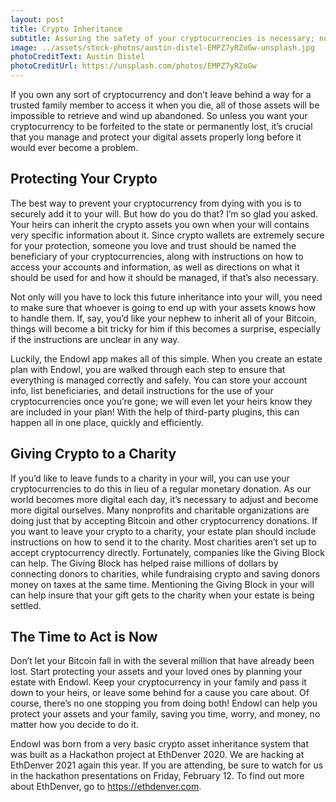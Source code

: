 ```yaml
---
layout: post
title: Crypto Inheritance 
subtitle: Assuring the safety of your cryptocurrencies is necessary; now, it’s easier than ever.
image: ../assets/stock-photos/austin-distel-EMPZ7yRZoGw-unsplash.jpg
photoCreditText: Austin Distel
photoCreditUrl: https://unsplash.com/photos/EMPZ7yRZoGw
---
```

If you own any sort of cryptocurrency and don’t leave behind a way for a trusted family member to access it when you die, all of those assets will be impossible to retrieve and wind up abandoned. So unless you want your cryptocurrency to be forfeited to the state or permanently lost, it’s crucial that you manage and protect your digital assets properly long before it would ever become a problem. 

## Protecting Your Crypto 
The best way to prevent your cryptocurrency from dying with you is to securely add it to your will. But how do you do that? I’m so glad you asked. Your heirs can inherit the crypto assets you own when your will contains very specific information about it. Since crypto wallets are extremely secure for your protection, someone you love and trust should be named the beneficiary of your cryptocurrencies, along with instructions on how to access your accounts and information, as well as directions on what it should be used for and how it should be managed, if that’s also necessary. 

Not only will you have to lock this future inheritance into your will, you need to make sure that whoever is going to end up with your assets knows how to handle them. If, say, you’d like your nephew to inherit all of your Bitcoin, things will become a bit tricky for him if this becomes a surprise, especially if the instructions are unclear in any way. 

Luckily, the Endowl app makes all of this simple. When you create an estate plan with Endowl, you are walked through each step to ensure that everything is managed correctly and safely. You can store your account info, list beneficiaries, and detail instructions for the use of your cryptocurrencies once you’re gone; we will even let your heirs know they are included in your plan! With the help of third-party plugins, this can happen all in one place, quickly and efficiently. 

## Giving Crypto to a Charity
If you’d like to leave funds to a charity in your will, you can use your cryptocurrencies to do this in lieu of a regular monetary donation. As our world becomes more digital each day, it’s necessary to adjust and become more digital ourselves. Many nonprofits and charitable organizations are doing just that by accepting Bitcoin and other cryptocurrency donations. If you want to leave your crypto to a charity, your estate plan should include instructions on how to send it to the charity. Most charities aren’t set up to accept cryptocurrency directly. Fortunately, companies like the Giving Block can help. The Giving Block has helped raise millions of dollars by connecting donors to charities, while fundraising crypto and saving donors money on taxes at the same time. Mentioning the Giving Block in your will can help insure that your gift gets to the charity when your estate is being settled.

## The Time to Act is Now
Don’t let your Bitcoin fall in with the several million that have already been lost. Start protecting your assets and your loved ones by planning your estate with Endowl. Keep your cryptocurrency in your family and pass it down to your heirs, or leave some behind for a cause you care about. Of course, there’s no one stopping you from doing both! Endowl can help you protect your assets and your family, saving you time, worry, and money, no matter how you decide to do it. 


Endowl was born from a very basic crypto asset inheritance system that was built as a Hackathon project at EthDenver 2020. We are hacking at EthDenver 2021 again this year. If you are attending, be sure to watch for us in the hackathon presentations on Friday, February 12. To find out more about EthDenver, go to https://ethdenver.com.
